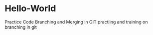 # Hello-World
Practice Code Branching and Merging in GIT
practiing and training on branching in git

